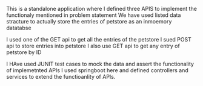 This is a standalone application where I defined three APIS to implement the functionaly mentioned in problem statement
We have used listed data stracture to actually store the entries of petstore as an inmoemory datatabse

I used  one of the GET api to get all the entries of the petstore
I sued POST api to store entries into petstore
I also use GET api to get any entry of petstore by ID

I HAve used JUNIT test cases to mock the data and assert the functionality of implemetnted APIs
I  used springboot here and defined controllers and services to extend the functioanlity of APIs.
